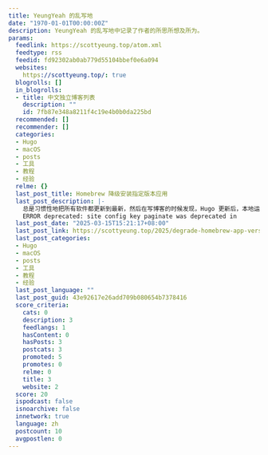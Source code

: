 ```yaml
---
title: YeungYeah 的乱写地
date: "1970-01-01T00:00:00Z"
description: YeungYeah 的乱写地中记录了作者的所思所想及所为。
params:
  feedlink: https://scottyeung.top/atom.xml
  feedtype: rss
  feedid: fd92302ab0ab779d55104bbef0e6a094
  websites:
    https://scottyeung.top/: true
  blogrolls: []
  in_blogrolls:
  - title: 中文独立博客列表
    description: ""
    id: 7fb87e348a8211f4c19e4b0b0da225bd
  recommended: []
  recommender: []
  categories:
  - Hugo
  - macOS
  - posts
  - 工具
  - 教程
  - 经验
  relme: {}
  last_post_title: Homebrew 降级安装指定版本应用
  last_post_description: |-
    总是习惯性地把所有软件都更新到最新，然后在写博客的时候发现，Hugo 更新后，本地运行出问题了。
    ERROR deprecated: site config key paginate was deprecated in
  last_post_date: "2025-03-15T15:21:17+08:00"
  last_post_link: https://scottyeung.top/2025/degrade-homebrew-app-version/
  last_post_categories:
  - Hugo
  - macOS
  - posts
  - 工具
  - 教程
  - 经验
  last_post_language: ""
  last_post_guid: 43e92617e26add709b080654b7378416
  score_criteria:
    cats: 0
    description: 3
    feedlangs: 1
    hasContent: 0
    hasPosts: 3
    postcats: 3
    promoted: 5
    promotes: 0
    relme: 0
    title: 3
    website: 2
  score: 20
  ispodcast: false
  isnoarchive: false
  innetwork: true
  language: zh
  postcount: 10
  avgpostlen: 0
---
```

